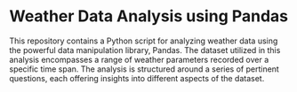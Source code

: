 # Weather Data Analysis using Pandas

This repository contains a Python script for analyzing weather data using the powerful data manipulation library, Pandas. The dataset utilized in this analysis encompasses a range of weather parameters recorded over a specific time span. The analysis is structured around a series of pertinent questions, each offering insights into different aspects of the dataset.
